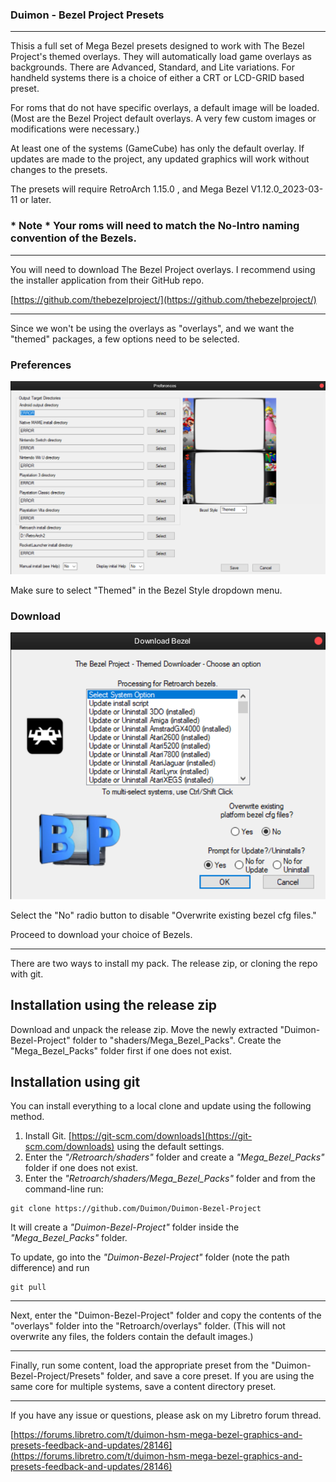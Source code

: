 ### Duimon - Bezel Project Presets
___

Thisis a full set of Mega Bezel presets designed to work with The Bezel Project's themed overlays. They will automatically load game overlays as backgrounds. There are Advanced, Standard, and Lite variations. For handheld systems there is a choice of either a CRT or LCD-GRID based preset.

For roms that do not have specific overlays, a default image will be loaded. (Most are the Bezel Project default overlays. A very few custom images or modifications were necessary.)

At least one of the systems (GameCube) has only the default overlay. If updates are made to the project, any updated graphics will work without changes to the presets.

The presets will require RetroArch 1.15.0 , and Mega Bezel V1.12.0_2023-03-11 or later.

### * Note * Your roms will need to match the No-Intro naming convention of the Bezels.

___

You will need to download The Bezel Project overlays. I recommend using the installer application from their GitHub repo.

[https://github.com/thebezelproject/](https://github.com/thebezelproject/)

___

Since we won't be using the overlays as "overlays", and we want the "themed" packages, a few options need to be selected.

### Preferences

![](Images/preferences.png)

Make sure to select "Themed" in the Bezel Style dropdown menu.

### Download

![](Images/download.png)

Select the "No" radio button to disable "Overwrite existing bezel cfg files."

Proceed to download your choice of Bezels.

___

There are two ways to install my pack. The release zip, or cloning the repo with git.

## Installation using the release zip

Download and unpack the release zip. Move the newly extracted "Duimon-Bezel-Project" folder to "shaders/Mega_Bezel_Packs". Create the "Mega_Bezel_Packs" folder first if one does not exist.

## Installation using git

You can install everything to a local clone and update using the following method.

1. Install Git. [https://git-scm.com/downloads](https://git-scm.com/downloads) using the default settings.
2. Enter the *"/Retroarch/shaders"* folder and create a *"Mega_Bezel_Packs"* folder if one does not exist.
3. Enter the *"Retroarch/shaders/Mega_Bezel_Packs"* folder and from the command-line run:

```
git clone https://github.com/Duimon/Duimon-Bezel-Project
```

It will create a *"Duimon-Bezel-Project"* folder inside the *"Mega_Bezel_Packs"* folder. 

To update, go into the *"Duimon-Bezel-Project"* folder (note the path difference) and run

```
git pull
```
___

Next, enter the "Duimon-Bezel-Project" folder and copy the contents of the "overlays" folder into the "Retroarch/overlays" folder. (This will not overwrite any files, the folders contain the default images.)
___
Finally, run some content, load the appropriate preset from the "Duimon-Bezel-Project/Presets" folder, and save a core preset. If you are using the same core for multiple systems, save a content directory preset.
___

If you have any issue or questions, please ask on my Libretro forum thread.

[https://forums.libretro.com/t/duimon-hsm-mega-bezel-graphics-and-presets-feedback-and-updates/28146](https://forums.libretro.com/t/duimon-hsm-mega-bezel-graphics-and-presets-feedback-and-updates/28146)